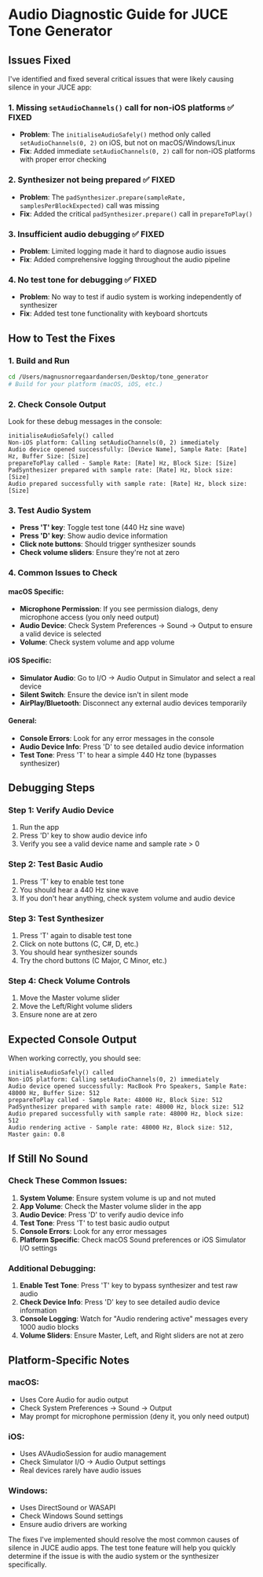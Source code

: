 # Audio Diagnostic Guide for JUCE Tone Generator

## Issues Fixed

I've identified and fixed several critical issues that were likely causing silence in your JUCE app:

### 1. **Missing `setAudioChannels()` call for non-iOS platforms** ✅ FIXED
- **Problem**: The `initialiseAudioSafely()` method only called `setAudioChannels(0, 2)` on iOS, but not on macOS/Windows/Linux
- **Fix**: Added immediate `setAudioChannels(0, 2)` call for non-iOS platforms with proper error checking

### 2. **Synthesizer not being prepared** ✅ FIXED
- **Problem**: The `padSynthesizer.prepare(sampleRate, samplesPerBlockExpected)` call was missing
- **Fix**: Added the critical `padSynthesizer.prepare()` call in `prepareToPlay()`

### 3. **Insufficient audio debugging** ✅ FIXED
- **Problem**: Limited logging made it hard to diagnose audio issues
- **Fix**: Added comprehensive logging throughout the audio pipeline

### 4. **No test tone for debugging** ✅ FIXED
- **Problem**: No way to test if audio system is working independently of synthesizer
- **Fix**: Added test tone functionality with keyboard shortcuts

## How to Test the Fixes

### 1. **Build and Run**
```bash
cd /Users/magnusnorregaardandersen/Desktop/tone_generator
# Build for your platform (macOS, iOS, etc.)
```

### 2. **Check Console Output**
Look for these debug messages in the console:
```
initialiseAudioSafely() called
Non-iOS platform: Calling setAudioChannels(0, 2) immediately
Audio device opened successfully: [Device Name], Sample Rate: [Rate] Hz, Buffer Size: [Size]
prepareToPlay called - Sample Rate: [Rate] Hz, Block Size: [Size]
PadSynthesizer prepared with sample rate: [Rate] Hz, block size: [Size]
Audio prepared successfully with sample rate: [Rate] Hz, block size: [Size]
```

### 3. **Test Audio System**
- **Press 'T' key**: Toggle test tone (440 Hz sine wave)
- **Press 'D' key**: Show audio device information
- **Click note buttons**: Should trigger synthesizer sounds
- **Check volume sliders**: Ensure they're not at zero

### 4. **Common Issues to Check**

#### macOS Specific:
- **Microphone Permission**: If you see permission dialogs, deny microphone access (you only need output)
- **Audio Device**: Check System Preferences → Sound → Output to ensure a valid device is selected
- **Volume**: Check system volume and app volume

#### iOS Specific:
- **Simulator Audio**: Go to I/O → Audio Output in Simulator and select a real device
- **Silent Switch**: Ensure the device isn't in silent mode
- **AirPlay/Bluetooth**: Disconnect any external audio devices temporarily

#### General:
- **Console Errors**: Look for any error messages in the console
- **Audio Device Info**: Press 'D' to see detailed audio device information
- **Test Tone**: Press 'T' to hear a simple 440 Hz tone (bypasses synthesizer)

## Debugging Steps

### Step 1: Verify Audio Device
1. Run the app
2. Press 'D' key to show audio device info
3. Verify you see a valid device name and sample rate > 0

### Step 2: Test Basic Audio
1. Press 'T' key to enable test tone
2. You should hear a 440 Hz sine wave
3. If you don't hear anything, check system volume and audio device

### Step 3: Test Synthesizer
1. Press 'T' again to disable test tone
2. Click on note buttons (C, C#, D, etc.)
3. You should hear synthesizer sounds
4. Try the chord buttons (C Major, C Minor, etc.)

### Step 4: Check Volume Controls
1. Move the Master volume slider
2. Move the Left/Right volume sliders
3. Ensure none are at zero

## Expected Console Output

When working correctly, you should see:
```
initialiseAudioSafely() called
Non-iOS platform: Calling setAudioChannels(0, 2) immediately
Audio device opened successfully: MacBook Pro Speakers, Sample Rate: 48000 Hz, Buffer Size: 512
prepareToPlay called - Sample Rate: 48000 Hz, Block Size: 512
PadSynthesizer prepared with sample rate: 48000 Hz, block size: 512
Audio prepared successfully with sample rate: 48000 Hz, block size: 512
Audio rendering active - Sample rate: 48000 Hz, Block size: 512, Master gain: 0.8
```

## If Still No Sound

### Check These Common Issues:

1. **System Volume**: Ensure system volume is up and not muted
2. **App Volume**: Check the Master volume slider in the app
3. **Audio Device**: Press 'D' to verify audio device info
4. **Test Tone**: Press 'T' to test basic audio output
5. **Console Errors**: Look for any error messages
6. **Platform Specific**: Check macOS Sound preferences or iOS Simulator I/O settings

### Additional Debugging:

1. **Enable Test Tone**: Press 'T' key to bypass synthesizer and test raw audio
2. **Check Device Info**: Press 'D' key to see detailed audio device information
3. **Console Logging**: Watch for "Audio rendering active" messages every 1000 audio blocks
4. **Volume Sliders**: Ensure Master, Left, and Right sliders are not at zero

## Platform-Specific Notes

### macOS:
- Uses Core Audio for audio output
- Check System Preferences → Sound → Output
- May prompt for microphone permission (deny it, you only need output)

### iOS:
- Uses AVAudioSession for audio management
- Check Simulator I/O → Audio Output settings
- Real devices rarely have audio issues

### Windows:
- Uses DirectSound or WASAPI
- Check Windows Sound settings
- Ensure audio drivers are working

The fixes I've implemented should resolve the most common causes of silence in JUCE audio apps. The test tone feature will help you quickly determine if the issue is with the audio system or the synthesizer specifically.

